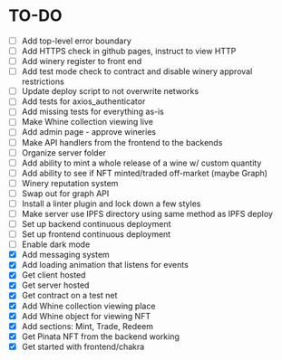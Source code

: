 # TO-DO
- [ ] Add top-level error boundary
- [ ] Add HTTPS check in github pages, instruct to view HTTP
- [ ] Add winery register to front end
- [ ] Add test mode check to contract and disable winery approval restrictions
- [ ] Update deploy script to not overwrite networks
- [ ] Add tests for axios\_authenticator
- [ ] Add missing tests for everything as-is
- [ ] Make Whine collection viewing live
- [ ] Add admin page - approve wineries
- [ ] Make API handlers from the frontend to the backends
- [ ] Organize server folder
- [ ] Add ability to mint a whole release of a wine w/ custom quantity
- [ ] Add ability to see if NFT minted/traded off-market (maybe Graph)
- [ ] Winery reputation system
- [ ] Swap out for graph API
- [ ] Install a linter plugin and lock down a few styles
- [ ] Make server use IPFS directory using same method as IPFS deploy
- [ ] Set up backend continuous deployment
- [ ] Set up frontend continuous deployment
- [ ] Enable dark mode
- [x] Add messaging system
- [x] Add loading animation that listens for events
- [x] Get client hosted
- [x] Get server hosted
- [x] Get contract on a test net
- [x] Add Whine collection viewing place
- [x] Add Whine object for viewing NFT
- [x] Add sections: Mint, Trade, Redeem
- [x] Get Pinata NFT from the backend working
- [x] Get started with frontend/chakra
